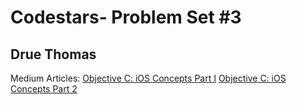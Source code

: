 # Codestars- Problem Set #3
## Drue Thomas

Medium Articles: [Objective C: iOS Concepts Part I](https://medium.com/@drueski/objective-c-ios-concepts-5633fa497f66)
[Objective C: iOS Concepts Part 2](https://medium.com/@drueski/objective-c-ios-concepts-5633fa497f66)